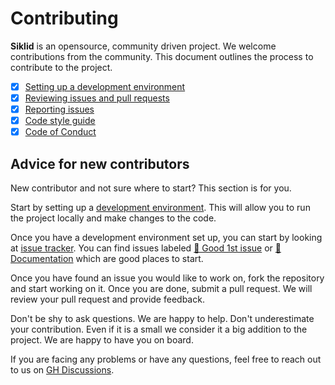 # Contributing

**Siklid** is an opensource, community driven project. We welcome contributions
from the community. This document outlines the process to contribute to the
project.

- [x] [Setting up a development environment](/docs/contributing/development.md)
- [x] [Reviewing issues and pull requests](/docs/contributing/reviewing.md)
- [x] [Reporting issues](/docs/contributing/reporting.md)
- [x] [Code style guide](/docs/contributing/style_guide.md)
- [x] [Code of Conduct](/CODE_OF_CONDUCT.md)

## Advice for new contributors

New contributor and not sure where to start? This section is for you.

Start by setting up a [development environment](/docs/contributing/development.md). This will allow you to run the
project locally and make changes to the code.

Once you have a development environment set up, you can start by looking
at [issue tracker](https://github.com/piscibus/siklid-api/issues). You can find issues
labeled [👋 Good 1st issue](https://github.com/piscibus/siklid-api/issues?q=is%3Aissue+is%3Aopen+label%3A%22%F0%9F%91%8B+Good+1st+Issue%22)
or [📖 Documentation](https://github.com/piscibus/siklid-api/issues?q=is%3Aissue+label%3A%22%F0%9F%93%96+Documentation%22+is%3Aopen)
which are good places to start.

Once you have found an issue you would like to work on, fork the repository and start working on it. Once you are
done, submit a pull request. We will review your pull request and provide feedback.

Don't be shy to ask questions. We are happy to help. Don't underestimate your contribution. Even if it is a small we
consider it a big addition to the project. We are happy to have you on board.

If you are facing any problems or have any questions, feel free to reach out to us
on [GH Discussions](https://github.com/piscibus/siklid/discussions).
